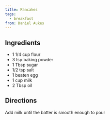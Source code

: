 ```yaml
---
title: Pancakes
tags:
  - breakfast
from: Daniel Aukes
---
```

## Ingredients

-   1 1/4 cup flour
-   3 tsp baking powder
-   1 Tbsp sugar
-   1/2 tsp salt
-   1 beaten egg
-   1 cup milk
-   2 Tbsp oil

## Directions

Add milk until the batter is smooth enough to pour
